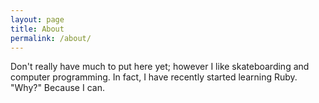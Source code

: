```yaml
---
layout: page
title: About
permalink: /about/
---
```


Don't really have much to put here yet; however I like skateboarding and computer programming. In fact, I have recently started learning Ruby. "Why?" Because I can.
